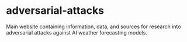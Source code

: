 # adversarial-attacks
Main website containing information, data, and sources for research into adversarial attacks against AI weather forecasting models.
